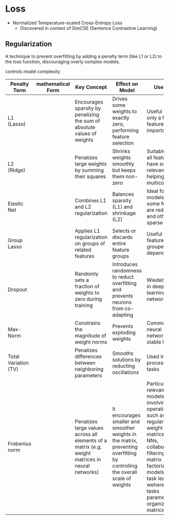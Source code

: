 # Loss

- Normalized Temperature-scaled Cross-Entropy Loss
  - Discovered in context of SimCSE (Sentence Contrastive Learning)

## Regularization

A technique to prevent overfitting by adding a penalty term (like L1 or L2) to the loss function, discouraging overly complex models.

controls model complexity

| Penalty Term | mathematical Form | Key Concept | Effect on Model | Use Case |
| - | - | - | - | - |
| L1 (Lasso) |  | Encourages sparsity by penalizing the sum of absolute values of weights | Drives some weights to exactly zero, performing feature selection | Useful when only a few features are important |
| L2 (Ridge) |  | Penalizes large weights by summing their squares | Shrinks weights smoothly but keeps them non-zero | Suitable when all features have some relevance, helping with multicollinearity |
| Elastic Net |  | Combines L1 and L2 regularization | Balances sparsity (L1) and shrinkage (L2) | Ideal for models where some features are redundant and others sparse |
| Group Lasso |  | Applies L1 regularization on groups of related features | Selects or discards entire feature groups | Useful when features are grouped and dependent |
| Dropout |  | Randomly sets a fraction of weights to zero during training | Introduces randomness to reduct overfitting and prevents neurons from co-adapting | Wiedely used in deep learning networks |
| Max-Norm |  | Constrains the magnitude of weight norms | Prevents exploding weights | Common in neural networks for stable learning |
| Total Variation (TV) |  | Penalizes differences between neighboring parameters | Smooths solutions by reducting oscillations | Used in image processing tasks |
| Frobenius norm |  | Penalizes large values across all elements of a matrix (e.g. weight matrices in neural networks) | It encourages smaller and smoother weights in the matrix, preventing overfitting by controlling the overall scale of weights | Particularly relevant in models involving matrix operations, such as regularizing weight matrices in NNs, collaborative filtering (e.g. matrix factorization models), multi-task learning, wehere each tasks parameters are organized in matrices |